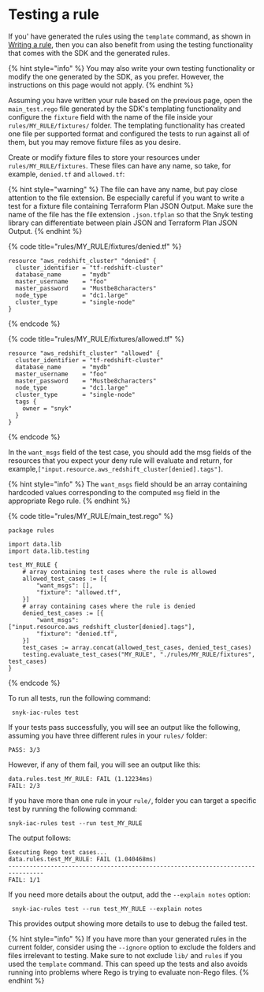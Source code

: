 # Testing a rule

If you' have generated the rules using the `template` command, as shown in [Writing a rule](writing-a-rule.md), then you can also benefit from using the testing functionality that comes with the SDK and the generated rules.

{% hint style="info" %}
You may also write your own testing functionality or modify the one generated by the SDK, as you prefer. However, the instructions on this page would not apply.
{% endhint %}

Assuming you have written your rule based on the previous page, open the `main_test.rego` file generated by the SDK's templating functionality and configure the `fixture` field with the name of the file inside your `rules/MY_RULE/fixtures/` folder. The templating functionality has created one file per supported format and configured the tests to run against all of them, but you may remove fixture files as you desire.

Create or modify fixture files to store your resources under `rules/MY_RULE/fixtures`. These files can have any name, so take, for example, `denied.tf` and `allowed.tf`:

{% hint style="warning" %}
The file can have any name, but pay close attention to the file extension. Be especially careful if you want to write a test for a fixture file containing Terraform Plan JSON Output. Make sure the name of the file has the file extension `.json.tfplan` so that the Snyk testing library can differentiate between plain JSON and Terraform Plan JSON Output.
{% endhint %}

{% code title="rules/MY_RULE/fixtures/denied.tf" %}
```
resource "aws_redshift_cluster" "denied" {
  cluster_identifier = "tf-redshift-cluster"
  database_name      = "mydb"
  master_username    = "foo"
  master_password    = "Mustbe8characters"
  node_type          = "dc1.large"
  cluster_type       = "single-node"
}
```
{% endcode %}

{% code title="rules/MY_RULE/fixtures/allowed.tf" %}
```
resource "aws_redshift_cluster" "allowed" {
  cluster_identifier = "tf-redshift-cluster"
  database_name      = "mydb"
  master_username    = "foo"
  master_password    = "Mustbe8characters"
  node_type          = "dc1.large"
  cluster_type       = "single-node"
  tags {
    owner = "snyk"
  }
}
```
{% endcode %}

In the `want_msgs` field of the test case, you should add the msg fields of the resources that you expect your deny rule will evaluate and return, for example,`["input.resource.aws_redshift_cluster[denied].tags"]`.

{% hint style="info" %}
The `want_msgs` field should be an array containing hardcoded values corresponding to the computed `msg` field in the appropriate Rego rule.
{% endhint %}

{% code title="rules/MY_RULE/main_test.rego" %}
```
package rules

import data.lib
import data.lib.testing

test_MY_RULE {
	# array containing test cases where the rule is allowed
	allowed_test_cases := [{
		"want_msgs": [],
		"fixture": "allowed.tf",
	}]
	# array containing cases where the rule is denied
	denied_test_cases := [{
		"want_msgs": ["input.resource.aws_redshift_cluster[denied].tags"],
		"fixture": "denied.tf",
	}]
	test_cases := array.concat(allowed_test_cases, denied_test_cases)
	testing.evaluate_test_cases("MY_RULE", "./rules/MY_RULE/fixtures", test_cases)
}
```
{% endcode %}

To run all tests, run the following command:

```
 snyk-iac-rules test
```

If your tests pass successfully, you will see an output like the following, assuming you have three different rules in your `rules/` folder:

```
PASS: 3/3
```

However, if any of them fail, you will see an output like this:

```
data.rules.test_MY_RULE: FAIL (1.12234ms)
FAIL: 2/3
```

If you have more than one rule in your `rule/`, folder you can target a specific test by running the following command:

```
snyk-iac-rules test --run test_MY_RULE
```

The output follows:

```
Executing Rego test cases...
data.rules.test_MY_RULE: FAIL (1.040468ms)
--------------------------------------------------------------------------------
FAIL: 1/1
```

If you need more details about the output, add the `--explain notes` option:

```
 snyk-iac-rules test --run test_MY_RULE --explain notes
```

This provides output showing more details to use to debug the failed test.

{% hint style="info" %}
If you have more than your generated rules in the current folder, consider using the `--ignore` option to exclude the folders and files irrelevant to testing. Make sure to not exclude `lib/` and `rules` if you used the `template` command. This can speed up the tests and also avoids running into problems where Rego is trying to evaluate non-Rego files.
{% endhint %}
